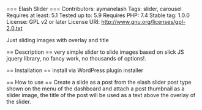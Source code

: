 === Elash Slider ===
Contributors: aymanelash
Tags: slider, carousel
Requires at least: 5.1
Tested up to: 5.9
Requires PHP: 7.4
Stable tag: 1.0.0
License: GPL v2 or later
License URI: http://www.gnu.org/licenses/gpl-2.0.txt

Just sliding images with overlay and title

== Description ==
very simple slider to slide images based on slick JS jquery library, no fancy work, no thousands of options!. 

== Installation ==
install via WordPress plugin installer

== How to use ==
Create a slide as a post from the elash slider post type shown on the menu of the dashboard and attach a post thumbnail as a slider image, the title of the post will be used as a text above the overlay of the slider.
